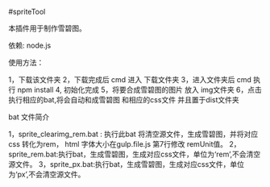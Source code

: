 #spriteTool

本插件用于制作雪碧图。

依赖: node.js

使用方法：

1，下载该文件夹
2，下载完成后  cmd 进入 下载文件夹
3，进入文件夹后  cmd 执行 npm install
4, 初始化完成
5，将要合成雪碧图的图片 放入 img文件夹
6，点击执行相应的bat,将会自动和成雪碧图 和相应的css文件 并且置于dist文件夹


bat 文件简介

1，sprite_clearimg_rem.bat : 执行此bat 将清空源文件，生成雪碧图，并将对应css 转化为rem， html 字体大小在gulp.file.js 第7行修改 remUnit值。
2，sprite_rem.bat:执行bat，生成雪碧图，生成对应css文件，单位为‘rem’,不会清空源文件。
3，sprite_px.bat:执行bat，生成雪碧图，生成对应css文件，单位为‘px’,不会清空源文件。